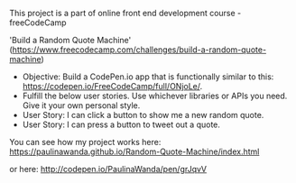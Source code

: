 This project is a part of online front end development course - freeCodeCamp 

'Build a Random Quote Machine' (https://www.freecodecamp.com/challenges/build-a-random-quote-machine)
-   Objective: Build a CodePen.io app that is functionally similar to this: https://codepen.io/FreeCodeCamp/full/ONjoLe/.
-    Fulfill the below user stories. Use whichever libraries or APIs you need. Give it your own personal style.
-    User Story: I can click a button to show me a new random quote.
-    User Story: I can press a button to tweet out a quote.
    
You can see how my project works here: https://paulinawanda.github.io/Random-Quote-Machine/index.html

or here: http://codepen.io/PaulinaWanda/pen/grJqvV
